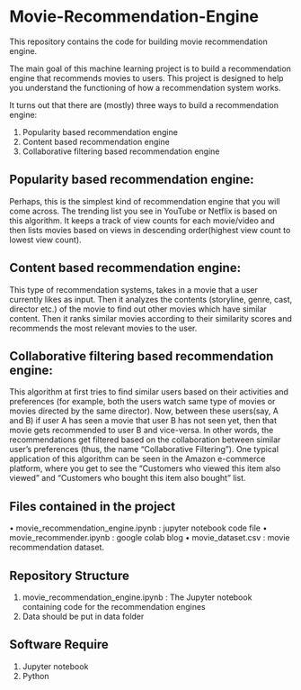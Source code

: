 # Movie-Recommendation-Engine
This repository contains the code for building movie recommendation engine.

The main goal of this machine learning project is to build a recommendation engine that recommends movies to users. This project is designed to help you understand the functioning of how a recommendation system works.

It turns out that there are (mostly) three ways to build a recommendation engine:

   1. Popularity based recommendation engine
   2. Content based recommendation engine
   3. Collaborative filtering based recommendation engine
   
## Popularity based recommendation engine:
Perhaps, this is the simplest kind of recommendation engine that you will come across. The trending list you see in YouTube or Netflix is based on this algorithm. It keeps a track of view counts for each movie/video and then lists movies based on views in descending order(highest view count to lowest view count).

## Content based recommendation engine:
This type of recommendation systems, takes in a movie that a user currently likes as input. Then it analyzes the contents (storyline, genre, cast, director etc.) of the movie to find out other movies which have similar content. Then it ranks similar movies according to their similarity scores and recommends the most relevant movies to the user.

## Collaborative filtering based recommendation engine:
This algorithm at first tries to find similar users based on their activities and preferences (for example, both the users watch same type of movies or movies directed by the same director). Now, between these users(say, A and B) if user A has seen a movie that user B has not seen yet, then that movie gets recommended to user B and vice-versa. In other words, the recommendations get filtered based on the collaboration between similar user’s preferences (thus, the name “Collaborative Filtering”). One typical application of this algorithm can be seen in the Amazon e-commerce platform, where you get to see the “Customers who viewed this item also viewed” and “Customers who bought this item also bought” list.

## Files contained in the project
  • movie_recommendation_engine.ipynb : jupyter notebook code file
  •  movie_recommender.ipynb : google colab blog
  •  movie_dataset.csv : movie recommendation dataset.

## Repository Structure
   1.	movie_recommendation_engine.ipynb : The Jupyter notebook containing code for the recommendation engines
   2.	Data should be put in data folder

## Software Require
   1.	Jupyter notebook
   2.	Python


